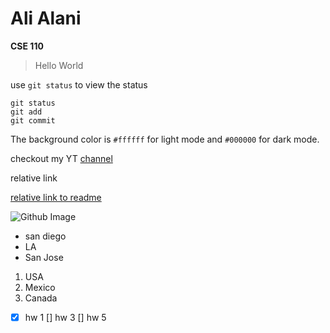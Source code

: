 # Ali Alani

**CSE 110**

> Hello World

use `git status` to view the status

```
git status
git add
git commit
```

The background color is `#ffffff` for light mode and `#000000` for dark mode.

checkout my YT [channel](https://www.youtube.com/)

relative link

[relative link to readme](./README.md)

![Github Image](https://myoctocat.com/assets/images/base-octocat.svg)

- san diego
- LA
- San Jose

1. USA
2. Mexico
3. Canada

- [x] hw 1
[] hw 3
[] hw 5
